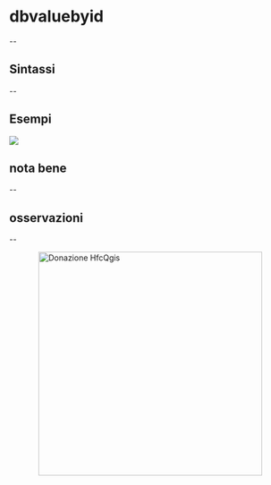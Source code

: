 # dbvaluebyid

--

## Sintassi

--

## Esempi

![](/img/reference/dbvaluebyid/dbvaluebyid1.png)

## nota bene

--

## osservazioni

--

<a href="https://www.paypal.me/pigrecoinfinito" target="_blank"><img width="400" src="https://raw.githubusercontent.com/pigreco/HfcQGIS/master/img/sviluppo_reference_01.png" Title="La documentazione di questa funzione non è stata ancora sviluppata. Se vuoi sostenerla fai una donazione con PayPal, scrivendo ..." alt="Donazione HfcQgis" style="margin: 0 auto; display: block;" /></a>